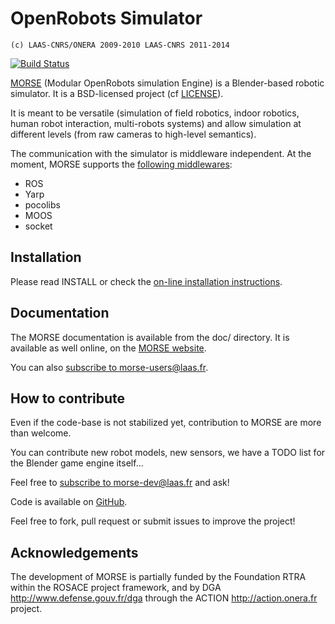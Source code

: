 OpenRobots Simulator
====================

    (c) LAAS-CNRS/ONERA 2009-2010 LAAS-CNRS 2011-2014

[![Build Status](https://travis-ci.org/morse-simulator/morse.png?branch=master)](https://travis-ci.org/morse-simulator/morse)

[MORSE](http://morse.openrobots.org) (Modular OpenRobots simulation Engine) is
a Blender-based robotic simulator.  It is a BSD-licensed project (cf
[LICENSE](LICENSE)).

It is meant to be versatile (simulation of field robotics, indoor
robotics, human robot interaction, multi-robots systems) and allow
simulation at different levels (from raw cameras to high-level
semantics).

The communication with the simulator is middleware independent. At the
moment, MORSE supports the [following
middlewares](http://www.openrobots.org/morse/doc/latest/user/integration.html):

- ROS
- Yarp
- pocolibs
- MOOS
- socket

Installation
------------

Please read INSTALL or check the [on-line installation
instructions](http://www.openrobots.org/morse/doc/latest/user/installation.html).

Documentation
-------------

The MORSE documentation is available from the doc/ directory.  It is
available as well online, on the [MORSE
website](http://www.openrobots.org/morse/doc).

You can also [subscribe to
morse-users@laas.fr](https://sympa.laas.fr/sympa/subscribe/morse-users).

How to contribute
-----------------

Even if the code-base is not stabilized yet, contribution to MORSE are
more than welcome.

You can contribute new robot models, new sensors, we have a TODO list
for the Blender game engine itself...

Feel free to [subscribe to
morse-dev@laas.fr](https://sympa.laas.fr/sympa/subscribe/morse-dev) and ask!

Code is available on [GitHub](https://github.com/morse-simulator/morse).

Feel free to fork, pull request or submit issues to improve the project!

Acknowledgements
----------------

The development of MORSE is partially funded by the Foundation RTRA
within the ROSACE project framework, and by DGA
<http://www.defense.gouv.fr/dga> through the ACTION
<http://action.onera.fr> project.

